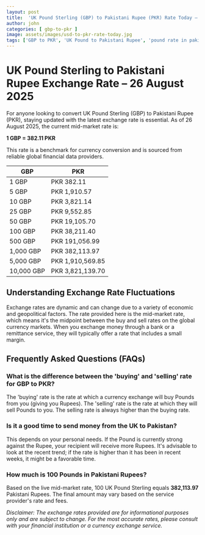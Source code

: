 ```yaml
---
layout: post
title:  'UK Pound Sterling (GBP) to Pakistani Rupee (PKR) Rate Today – 26 August 2025'
author: john
categories: [ gbp-to-pkr ]
image: assets/images/usd-to-pkr-rate-today.jpg
tags: ['GBP to PKR', 'UK Pound to Pakistani Rupee', 'pound rate in pakistan', 'great britain pound to pkr', 'uk to pakistan money transfer']
---
```


# UK Pound Sterling to Pakistani Rupee Exchange Rate – 26 August 2025

For anyone looking to convert UK Pound Sterling (GBP) to Pakistani Rupee (PKR), staying updated with the latest exchange rate is essential. As of 26 August 2025, the current mid-market rate is:

**1 GBP = 382.11 PKR**

This rate is a benchmark for currency conversion and is sourced from reliable global financial data providers.

| GBP | PKR |
| --- | --- |
| 1 GBP | PKR 382.11 |
| 5 GBP | PKR 1,910.57 |
| 10 GBP | PKR 3,821.14 |
| 25 GBP | PKR 9,552.85 |
| 50 GBP | PKR 19,105.70 |
| 100 GBP | PKR 38,211.40 |
| 500 GBP | PKR 191,056.99 |
| 1,000 GBP | PKR 382,113.97 |
| 5,000 GBP | PKR 1,910,569.85 |
| 10,000 GBP | PKR 3,821,139.70 |


## Understanding Exchange Rate Fluctuations

Exchange rates are dynamic and can change due to a variety of economic and geopolitical factors. The rate provided here is the mid-market rate, which means it's the midpoint between the buy and sell rates on the global currency markets. When you exchange money through a bank or a remittance service, they will typically offer a rate that includes a small margin.

## Frequently Asked Questions (FAQs)

### What is the difference between the 'buying' and 'selling' rate for GBP to PKR?

The 'buying' rate is the rate at which a currency exchange will buy Pounds from you (giving you Rupees). The 'selling' rate is the rate at which they will sell Pounds to you. The selling rate is always higher than the buying rate.

### Is it a good time to send money from the UK to Pakistan?

This depends on your personal needs. If the Pound is currently strong against the Rupee, your recipient will receive more Rupees. It's advisable to look at the recent trend; if the rate is higher than it has been in recent weeks, it might be a favorable time.

### How much is 100 Pounds in Pakistani Rupees?

Based on the live mid-market rate, 100 UK Pound Sterling equals **382,113.97** Pakistani Rupees. The final amount may vary based on the service provider's rate and fees.



*Disclaimer: The exchange rates provided are for informational purposes only and are subject to change. For the most accurate rates, please consult with your financial institution or a currency exchange service.*
